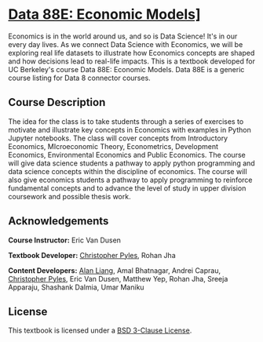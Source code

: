# <a href="https://data-88e.github.io"> Data 88E: Economic Models] </a>

Economics is in the world around us, and so is Data Science! It's in our every day lives. As we connect Data Science with Economics, we will be exploring real life datasets to illustrate how Economics concepts are shaped and how decisions lead to real-life impacts. This is a textbook developed for UC Berkeley's course Data 88E: Economic Models. Data 88E is a generic course listing for Data 8 connector courses.


## Course Description

The idea for the class is to take students through a series of exercises to motivate and illustrate key concepts in Economics with examples in Python Jupyter notebooks. The class will cover concepts from Introductory Economics, MIcroeconomic Theory, Econometrics, Development Economics, Environmental Economics and Public Economics. The course will give data science students a pathway to apply python programming and data science concepts within the discipline of economics. The course will also give economics students a pathway to apply programming to reinforce fundamental concepts and to advance the level of study in upper division coursework and possible thesis work.

## Acknowledgements

**Course Instructor:** Eric Van Dusen

**Textbook Developer:** [Christopher Pyles](https://chrispyles.io), Rohan Jha

**Content Developers:** [Alan Liang](http://alanliang.me/), Amal Bhatnagar, Andrei Caprau, [Christopher Pyles](https://chrispyles.io), Eric Van Dusen, Matthew Yep, Rohan Jha, Sreeja Apparaju, Shashank Dalmia, Umar Maniku

## License

This textbook is licensed under a [BSD 3-Clause License](https://github.com/ds-connectors/econ-models-textbook/blob/master/LICENSE).